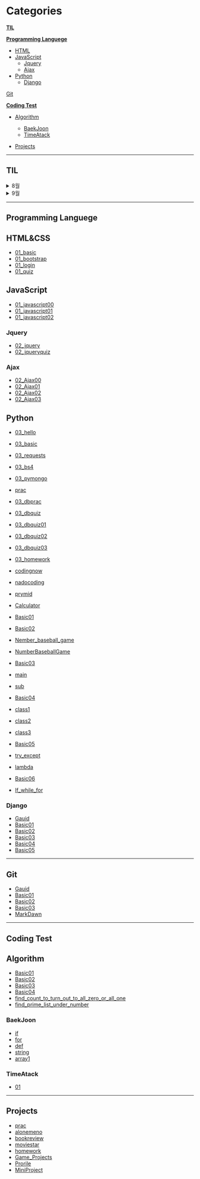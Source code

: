 # Categories

**[TIL](#TIL)**

**[Programming Languege](#Programming_Languege)**
* [HTML](#HTML&CSS)
* [JavaScript](#JavaScript)
  * [Jquery](#Jquery)
  * [Ajax](#ajax)
* [Python](#Python)
  * [Django](#Django)

[Git](#Git)

**[Coding Test](#coding-test)**
* [Algorithm](#Algorithm)
  * [BaekJoon](#BackJoon)
  * [TimeAtack](#timeatack)

* [Projects](#projects)

---

## **TIL**
<details>
<summary>8월</summary>
<div markdown="1">

<details>
<summary>1주</summary>
<div markdown="1">
  
- [20220801_TIL](./TIL/2022/08/1/01.md)
- [20220802_TIL](./TIL/2022/08/1/02.md)
- [20220803_TIL](./TIL/2022/08/1/03.md)
- [20220804_TIL](./TIL/2022/08/1/04.md)
- [20220805_TIL](./TIL/2022/08/1/05.md)
- ~~[20220806_TIL](./TIL/2022/08/1/06.md)~~
- ~~[20220807_TIL](./TIL/2022/08/1/07.md)~~
- [202208_1_WIL](./TIL/2022/08/1.md)
  
</div>
</details>
  
<details>
<summary>2주</summary>
<div markdown="1">
  
- [20220808_TIL](./TIL/2022/08/2/08.md)
- [20220809_TIL](./TIL/2022/08/2/09.md)
- [20220810_TIL](./TIL/2022/08/2/10.md)
- [20220811_TIL](./TIL/2022/08/2/11.md)
- [20220812_TIL](./TIL/2022/08/2/12.md)
- ~~[20220813_TIL](./TIL/2022/08/2/13.md)~~
- ~~[20220814_TIL](./TIL/2022/08/2/14.md)~~
- [202208_2_WIL](./TIL/2022/08/2.md)
  
</div>
</details>
  
<details>
<summary>3주</summary>
<div markdown="1">
  
- [20220815_TIL](./TIL/2022/08/3/15.md)
- [20220816_TIL](./TIL/2022/08/3/16.md)
- [20220817_TIL](./TIL/2022/08/3/17.md)
- [20220818_TIL](./TIL/2022/08/3/18.md)
- [20220819_TIL](./TIL/2022/08/3/19.md)
- ~~[20220820_TIL](./TIL/2022/08/3/20.md)~~
- ~~[20220821_TIL](./TIL/2022/08/3/21.md)~~
- [202208_3_WIL](./TIL/2022/08/3.md)
  
</div>
</details>
  
<details>
<summary>4주</summary>
<div markdown="1">
  
- [20220822_TIL](./TIL/2022/08/4/22.md)
- [20220823_TIL](./TIL/2022/08/4/23.md)
- [20220824_TIL](./TIL/2022/08/4/24.md)
- [20220825_TIL](./TIL/2022/08/4/25.md)
- [20220826_TIL](./TIL/2022/08/4/26.md)
- ~~[20220827_TIL](./TIL/2022/08/4/27.md)~~
- ~~[20220828_TIL](./TIL/2022/08/4/28.md)~~
- [202208_4_WIL](./TIL/2022/08/4.md)
  
</div>
</details>
  
<details>
<summary>5주</summary>
<div markdown="1">
  
- [20220829_TIL](./TIL/2022/08/5/29.md)
- [20220830_TIL](./TIL/2022/08/5/30.md)
- [20220831_TIL](./TIL/2022/08/5/31.md)
  
</div>
</details>
  
- [202208_MIL](./TIL/2022/08.md)
  
</div>
</details>

<details>
<summary>9월</summary>
<div markdown="1">

<details>
<summary>0주</summary>
<div markdown="1">
  
- [20220901_TIL](./TIL/2022/09/0/01.md)
- [20220902_TIL](./TIL/2022/09/0/02.md)
- ~~[20220903_TIL](./TIL/2022/09/0/03.md)~~
- ~~[20220904_TIL](./TIL/2022/09/0/04.md)~~
  
</div>
  </details>
  
<details>
<summary>1주</summary>
<div markdown="1">
  
- [20220905_TIL](./TIL/2022/09/1/05.md)
- [20220906_TIL](./TIL/2022/09/1/06.md)
- [20220907_TIL](./TIL/2022/09/1/07.md)
- [20220908_TIL](./TIL/2022/09/1/08.md)
- [20220909_TIL](./TIL/2022/09/1/09.md)
- ~~[20220910_TIL](./TIL/2022/09/1/10.md)~~
- ~~[20220911_TIL](./TIL/2022/09/1/11.md)~~
- [202209_1_WIL](./TIL/2022/09/1.md)
  
</div>
</details>
  
<details>
<summary>2주</summary>
<div markdown="1">
  
- [20220912_TIL](./TIL/2022/09/2/12.md)
- [20220913_TIL](./TIL/2022/09/2/13.md)
- [20220914_TIL](./TIL/2022/09/2/14.md)
- [20220915_TIL](./TIL/2022/09/2/15.md)
- [20220916_TIL](./TIL/2022/09/2/16.md)
- ~~[20220917_TIL](./TIL/2022/09/2/17.md)~~
- ~~[20220918_TIL](./TIL/2022/09/2/18.md)~~
- [202209_2_WIL](./TIL/2022/09/2.md)
  
</div>
</details>
  
<details>
<summary>3주</summary>
<div markdown="1">
  
- [20220919_TIL](./TIL/2022/09/3/19.md)
- [20220920_TIL](./TIL/2022/09/3/20.md)
- [20220921_TIL](./TIL/2022/09/3/21.md)
- [20220922_TIL](./TIL/2022/09/3/22.md)
- [20220923_TIL](./TIL/2022/09/3/23.md)
- ~~[20220925_TIL](./TIL/2022/09/3/24.md)~~
- ~~[20220926_TIL](./TIL/2022/09/3/25.md)~~
- [202209_3_WIL](./TIL/2022/09/3.md)

</div>
</details>

<details>
<summary>4주</summary>
<div markdown="1">
  
- [20220926_TIL](./TIL/2022/09/4/26.md)
- [20220927_TIL](./TIL/2022/09/4/27.md)

</div>
</details>

</div>
</details>

---

## **Programming Languege**
## HTML&CSS
- [01_basic](./HTML%26CSS/01_basic.html)
- [01_bootstrap](./HTML%26CSS/01_bootstrap.html)
- [01_login](./HTML%26CSS/01_login.html)
- [01_quiz](./HTML%26CSS/01_quiz.html)
## JavaScript
- [01_javascript00](./JavaScript/01_javascript00.js)
- [01_javascript01](./JavaScript/01_javascript01.js)
- [01_javascript02](./JavaScript/01_javascript02.js)
### Jquery
- [02_jquery](./JavaScript/Jquery/02_jquery.html)
- [02_jqueryquiz](./JavaScript/Jquery/02_jqueryquiz.html)
### Ajax
- [02_Ajax00](./JavaScript/Ajax/02_Ajax00.html)
- [02_Ajax01](./JavaScript/Ajax/02_Ajax01.html)
- [02_Ajax02](./JavaScript/Ajax/02_Ajax02.html)
- [02_Ajax03](./JavaScript/Ajax/02_Ajax03.html)
## Python
- [03_hello](./Python/03_hello.py)
- [03_basic](./Python/03_basic.py)
- [03_requests](./Python/03_requests.py)
- [03_bs4](./Python/03_bs4.py)
- [03_pymongo](./Python/03_pymongo.py)
- [prac](./Python/prac.py)
- [03_dbprac](./Python/03_dbprac.py)
- [03_dbquiz](./Python/03_dbquiz.py)
- [03_dbquiz01](./Python/03_dbquiz01.py)
- [03_dbquiz02](./Python/03_dbquiz02.py)
- [03_dbquiz03](./Python/03_dbquiz03.py)
- [03_homework](./Python/03_homework.py)

- [codingnow](./Python/codingnow.py)
- [nadocoding](./Python/nadocoding.py)
- [prymid](./Python/prymid.py)
- [Calculator](./Python/Calculator.py)

- [Basic01](./Python/Basic01.md)
- [Basic02](./Python/Basic02.md)
- [Nember_baseball_game](./Python/nember_baseball_game.py)
- [NumberBaseballGame](./Python/NumberBaseballGame.md)
- [Basic03](./Python/Basic03.md)
- [main](./Python/def/main.py)
- [sub](./Python/def/sub.py)
- [Basic04](./Python/Basic04.md)
- [class1](./Python/class/class1.py)
- [class2](./Python/class/class2.py)
- [class3](./Python/class/class3.py)
- [Basic05](./Python/Basic05.md)
- [try_except](./Python/try_except.py)
- [lambda](./Python/lambda.py)
- [Basic06](./Python/Basic06.md)
- [If_while_for](./Python/If_while_for.py)
### Django
- [Gauid](./Python/Django/Django_Gauid.md)
- [Basic01](./Python/Django/Django_Basic01.md)
- [Basic02](./Python/Django/Django_Basic02.md)
- [Basic03](./Python/Django/Django_Basic03.md)
- [Basic04](./Python/Django/Django_Basic04.md)
- [Basic05](./Python/Django/Django_Basic05.md)

---
## Git
- [Gauid](./Git/Guaid.md)
- [Basic01](./Git/Basic01.txt)
- [Basic02](./Git/Basic02.txt)
- [Basic03](./Git/Basic03.md)
- [MarkDawn](./Git/MarkDawn.md)

---

## **Coding Test**
## Algorithm
- [Basic01](./Algorithm/Basic01.md)
- [Basic02](./Algorithm/Basic02.md)
- [Basic03](./Algorithm/Basic03.md)
- [Basic04](./Algorithm/Basic04.md)
- [find_count_to_turn_out_to_all_zero_or_all_one](./Algorithm/find_count_to_turn_out_to_all_zero_or_all_one.py)
- [find_prime_list_under_number](./Algorithm/find_prime_list_under_number.py)
### BaekJoon
- [if](./Algorithm/BackJoon/if.py)
- [for](./Algorithm/BackJoon/for.py)
- [def](./Algorithm/BackJoon/def.py)
- [string](./Algorithm/BackJoon/string.py)
- [array1](./Algorithm/BackJoon/array1.py)
### TimeAtack
- [01](./Algorithm/TimeAtack/01.py)

---
## Projects
- [prac](./Projects/prac/)
- [alonemeno](./Projects/alonemeno/)
- [bookreview](./Projects/bookreview/)
- [moviestar](./Projects/moviestar/)
- [homework](./Projects/homework/)
- [Game_Projects](./Python/pygame_basic/)
- [Prorile](./Projects/Profile/)
- [MiniProject](./Projects/miniproject/)
